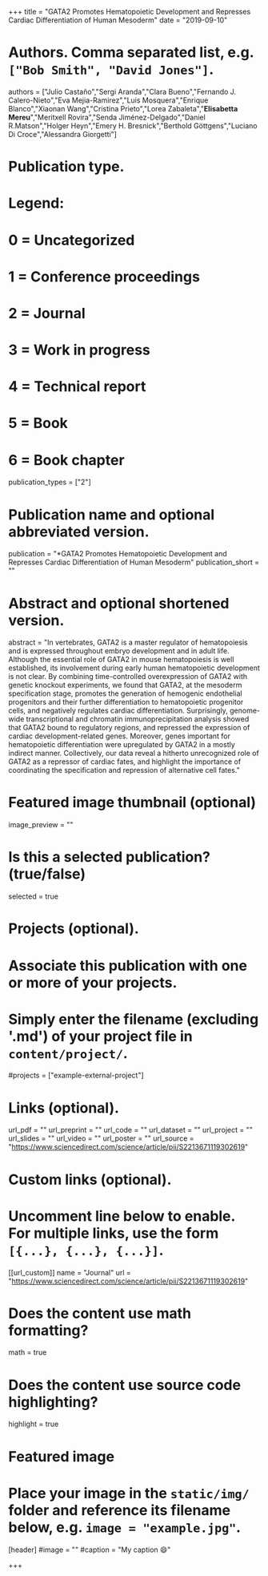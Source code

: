 +++
title = "GATA2 Promotes Hematopoietic Development and Represses Cardiac Differentiation of Human Mesoderm"
date = "2019-09-10"

# Authors. Comma separated list, e.g. `["Bob Smith", "David Jones"]`.

authors = ["Julio Castaño","Sergi Aranda","Clara Bueno","Fernando J. Calero-Nieto","Eva Mejia-Ramirez","Luis Mosquera","Enrique Blanco","Xiaonan Wang","Cristina Prieto","Lorea Zabaleta","**Elisabetta Mereu**","Meritxell Rovira","Senda Jiménez-Delgado","Daniel R.Matson","Holger Heyn","Emery H. Bresnick","Berthold Göttgens","Luciano Di Croce","Alessandra Giorgetti"]



# Publication type.
# Legend:
# 0 = Uncategorized
# 1 = Conference proceedings
# 2 = Journal
# 3 = Work in progress
# 4 = Technical report
# 5 = Book
# 6 = Book chapter
publication_types = ["2"]

# Publication name and optional abbreviated version.
publication = "*GATA2 Promotes Hematopoietic Development and Represses Cardiac Differentiation of Human Mesoderm"
publication_short = ""


# Abstract and optional shortened version.
abstract = "In vertebrates, GATA2 is a master regulator of hematopoiesis and is expressed throughout embryo development and in adult life. Although the essential role of GATA2 in mouse hematopoiesis is well established, its involvement during early human hematopoietic development is not clear. By combining time-controlled overexpression of GATA2 with genetic knockout experiments, we found that GATA2, at the mesoderm specification stage, promotes the generation of hemogenic endothelial progenitors and their further differentiation to hematopoietic progenitor cells, and negatively regulates cardiac differentiation. Surprisingly, genome-wide transcriptional and chromatin immunoprecipitation analysis showed that GATA2 bound to regulatory regions, and repressed the expression of cardiac development-related genes. Moreover, genes important for hematopoietic differentiation were upregulated by GATA2 in a mostly indirect manner. Collectively, our data reveal a hitherto unrecognized role of GATA2 as a repressor of cardiac fates, and highlight the importance of coordinating the specification and repression of alternative cell fates."

# Featured image thumbnail (optional)
image_preview = ""

# Is this a selected publication? (true/false)
selected = true

# Projects (optional).
#   Associate this publication with one or more of your projects.
#   Simply enter the filename (excluding '.md') of your project file in `content/project/`.
#projects = ["example-external-project"]

# Links (optional).
url_pdf = ""
url_preprint = ""
url_code = ""
url_dataset = ""
url_project = ""
url_slides = ""
url_video = ""
url_poster = ""
url_source = "https://www.sciencedirect.com/science/article/pii/S2213671119302619"

# Custom links (optional).
#   Uncomment line below to enable. For multiple links, use the form `[{...}, {...}, {...}]`.
[[url_custom]]
name = "Journal"
url = "https://www.sciencedirect.com/science/article/pii/S2213671119302619"

# Does the content use math formatting?
math = true

# Does the content use source code highlighting?
highlight = true
  
# Featured image
# Place your image in the `static/img/` folder and reference its filename below, e.g. `image = "example.jpg"`.
[header]
#image = ""
#caption = "My caption :smile:"

+++


